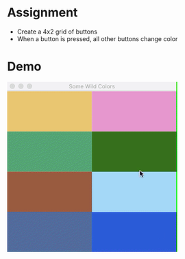 # Assignment
- Create a 4x2 grid of buttons
- When a button is pressed, all other buttons change color
# Demo
![demo](https://raw.githubusercontent.com/mkarroqe/Java-CS3913/master/HW2_Buttons/demo.gif)
